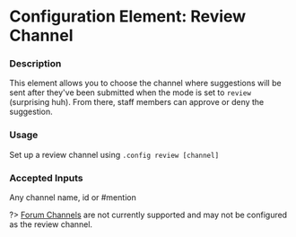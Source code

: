 # Configuration Element: Review Channel

### Description
This element allows you to choose the channel where suggestions will be sent after they've been submitted when the mode is set to `review` (surprising huh). From there, staff members can approve or deny the suggestion.

### Usage
Set up a review channel using `.config review [channel]`

### Accepted Inputs
Any channel name, id or #mention

?> [Forum Channels](https://discord.com/blog/forum-channels-space-for-organized-conversation) are not currently supported and may not be configured as the review channel.